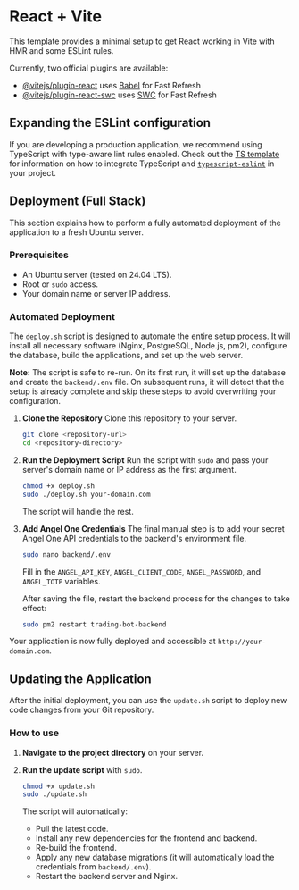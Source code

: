 # React + Vite

This template provides a minimal setup to get React working in Vite with HMR and some ESLint rules.

Currently, two official plugins are available:

- [@vitejs/plugin-react](https://github.com/vitejs/vite-plugin-react/blob/main/packages/plugin-react) uses [Babel](https://babeljs.io/) for Fast Refresh
- [@vitejs/plugin-react-swc](https://github.com/vitejs/vite-plugin-react/blob/main/packages/plugin-react-swc) uses [SWC](https://swc.rs/) for Fast Refresh

## Expanding the ESLint configuration

If you are developing a production application, we recommend using TypeScript with type-aware lint rules enabled. Check out the [TS template](https://github.com/vitejs/vite/tree/main/packages/create-vite/template-react-ts) for information on how to integrate TypeScript and [`typescript-eslint`](https://typescript-eslint.io) in your project.

## Deployment (Full Stack)

This section explains how to perform a fully automated deployment of the application to a fresh Ubuntu server.

### Prerequisites

-   An Ubuntu server (tested on 24.04 LTS).
-   Root or `sudo` access.
-   Your domain name or server IP address.

### Automated Deployment

The `deploy.sh` script is designed to automate the entire setup process. It will install all necessary software (Nginx, PostgreSQL, Node.js, pm2), configure the database, build the applications, and set up the web server.

**Note:** The script is safe to re-run. On its first run, it will set up the database and create the `backend/.env` file. On subsequent runs, it will detect that the setup is already complete and skip these steps to avoid overwriting your configuration.

1.  **Clone the Repository**
    Clone this repository to your server.
    ```bash
    git clone <repository-url>
    cd <repository-directory>
    ```

2.  **Run the Deployment Script**
    Run the script with `sudo` and pass your server's domain name or IP address as the first argument.

    ```bash
    chmod +x deploy.sh
    sudo ./deploy.sh your-domain.com
    ```

    The script will handle the rest.

3.  **Add Angel One Credentials**
    The final manual step is to add your secret Angel One API credentials to the backend's environment file.

    ```bash
    sudo nano backend/.env
    ```
    Fill in the `ANGEL_API_KEY`, `ANGEL_CLIENT_CODE`, `ANGEL_PASSWORD`, and `ANGEL_TOTP` variables.

    After saving the file, restart the backend process for the changes to take effect:
    ```bash
    sudo pm2 restart trading-bot-backend
    ```

Your application is now fully deployed and accessible at `http://your-domain.com`.

## Updating the Application

After the initial deployment, you can use the `update.sh` script to deploy new code changes from your Git repository.

### How to use

1.  **Navigate to the project directory** on your server.

2.  **Run the update script** with `sudo`.

    ```bash
    chmod +x update.sh
    sudo ./update.sh
    ```

    The script will automatically:
    -   Pull the latest code.
    -   Install any new dependencies for the frontend and backend.
    -   Re-build the frontend.
    -   Apply any new database migrations (it will automatically load the credentials from `backend/.env`).
    -   Restart the backend server and Nginx.
